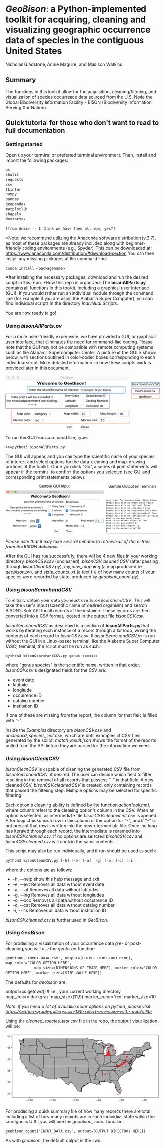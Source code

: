# *GeoBison*: a Python-implemented toolkit for acquiring, cleaning and visualizing geographic occurrence data of species in the contiguous United States

Nicholas Gladstone, Annie Maguire, and Madison Watkins

## Summary

The functions in this toolkit allow for the acquisition, cleaning/filtering, and visualization of species occurrence data sourced from the U.S. Node the Global Biodiversity Information Facility - BISON (Biodiversity Information Serving Our Nation).

## Quick tutorial for those who don't want to read to full documentation

### Getting started

Open up your terminal or preferred terminal environment. Then, install and import the following packages:

```
os
shutil
requests
csv
tkinter
numpy
pandas
geopandas
matplotlib
shapely
descartes

[from Annie -- I think we have them all now, yes?]

```
*Note: we recommend utilizing the Anaconda software distribution (v.3.7), as most of these packages are already included along with beginner-friendly coding environments (e.g., Spyder). This can be downloaded at: https://www.anaconda.com/distribution/#download-section
You can then install any missing packages at the command line:
```
conda install <packagename>
```


After installing the necessary packages, download and run the desired script in this repo.
*How this repo is organized: The **bisonAllParts.py** contains all functions in this toolkit, including a graphical user interface (GUI). If you would rather run an individual module through the command line (for example if you are using the Alabama Super Computer), you can find individual scripts in the directory *Individual Scripts*.

You are now ready to go!

### Using *bisonAllParts.py*

For a more user-friendly experience, we have provided a GUI, or graphical user interface, that eliminates the need for command-line coding. Please note that the GUI may not be compatible with remote computing systems such as the Alabama Supercomputer Center. A picture of the GUI is shown below, with sections outlined in color-coded boxes corresponding to each individual script. More detailed information on how these scripts work is provided later in this document.

![](Examples/GUI_Labels.png)

To run the GUI from command line, type:
```
>>>python3 bisonAllParts.py
```
The GUI will appear, and you can type the scientific name of your species of interest and select options for the data-cleaning and map-drawing portions of the toolkit. Once you click "Go", a series of print statements will appear in the terminal to confirm the options you selected (see GUI and corresponding print statements below).

![](Examples/GUI_Terminal_Output.png)

*Please note that it may take several minutes to retrieve all of the entries from the BISON database.*

After the GUI has run successfully, there will be 4 new files in your working directory: *bisonCSV.csv* (uncleaned), *bisonCSV.cleaned.CSV* (after passing through *bisonCleanCSV.py*), *my_new_map.png* (a map produced by *geobison.py*), and *state_counts.txt* (a text file of how many counts of your species were recorded by state, produced by *geobison_count.py*). 

### Using *bisonSearchandCSV*

To initially obtain your data you must use *bisonSearchandCSV*. This will take the user's input (scientific name of desired organism) and search BISON's Solr API for all records of the instance. These records are then converted into a CSV format, located in the output file *bisonCSV.csv*.

*bisonSearchandCSV* as described is a section of **bisonAllParts.py** that works by iterating each instance of a record through a for loop, writing the contents of each record to *bisonCSV.csv*. If *bisonSearchandCSV.py* is run without the GUI in a Linux-based terminal, like the Alabama Super Computer (ASC) terminal, the script must be run as such:

```
python3 bisonSearchandCSV.py genus species
```
where "genus species" is the scientific name, written in that order. *bisonCSV.csv*'s designated fields for the CSV are:
- event date
- latitude
- longitude
- occurrence ID
- catalog number
- institution ID

If one of these are missing from the report, the column for that field is filled with "-".

Inside the *Examples* directory are *bisonCSV.csv* and *uncleaned_species_test.csv*, which are both examples of CSV files generated by the script. *match_result.json* shows the format of the reports pulled from the API before they are parsed for the information we need.

### Using *bisonCleanCSV*

*bisonCleanCSV* is capable of cleaning the generated CSV file from *bisonSearchandCSV*, if desired. The user can decide which field to filter, resulting in the removal of all records that possess "-" in that field. A new cleaned CSV, *bisonCSV.cleaned.CSV* is created, only containing records that passed the filtering step. Multiple options may be selected for specific filtering.

Each option's cleaning ability is defined by the function *action(column)*, where column refers to the cleaning option's column in the CSV. When an option is selected, an intermediate file *bisonCSV.cleaned.int.csv* is opened. A for loop checks each row in the column of the option for "-", and if "-" is not present that row is written into the new intermediate file. Once the loop has iterated through each record, the intermediate is renamed into *bisonCSV.cleaned.csv*. If no options are selected *bisonCSV.csv* and *bisonCSV.cleaned.csv* will contain the same contents.

This script may also be run individually, and if run should be used as such:

```
python3 bisonCleanCSV.py [-h] [-e] [-a] [-g] [-o] [-c] [-i]
```

where the options are as follows:
- -h, --help  show this help message and exit
-  -e, --evt   Removes all data without event date
-  -a, --lat   Removes all data without latitudes
-  -g, --lng   Removes all data without longitudes
-  -o, --occ   Removes all data without occurrence ID
-  -c, --cat   Removes all data without catalog number
-  -i, --ins   Removes all data without institution ID

*bisonCSV.cleaned.csv* is further used in *GeoBison*.

### Using *GeoBison*

For producing a visualization of your occurrence data pre- or post- cleaning, you will use the *geobison* function:

```
geobison('INPUT_DATA.csv', output=[OUTPUT DIRECTORY HERE], map_color='COLOR OPTION HERE',
             map_size=(DIMENSIONS OF IMAGE HERE), marker_color='COLOR OPTION HERE', marker_size=[SIZE VALUE HERE])
```

The defaults for *geobison* are:

output=os.getcwd()  # i.e., your current working directory
map_color='darkgray'
map_size=(11,9)
marker_color='red'
marker_size=10

*Note: if you need a list of available color options on python, please visit https://python-graph-gallery.com/196-select-one-color-with-matplotlib/*

Using the *cleaned_species_test.csv* file in the repo, the output visualization will be:

![](Examples/example_map.png)

For producing a quick summary file of how many records there are total, including a list of how many records are in each individual state within the contiguous U.S., you will use the *geobison_count* function:

```
geobison_count('INPUT_DATA.csv', output=[OUTPUT DIRECTORY HERE])
```

As with *geobison*, the default output is the cwd.



